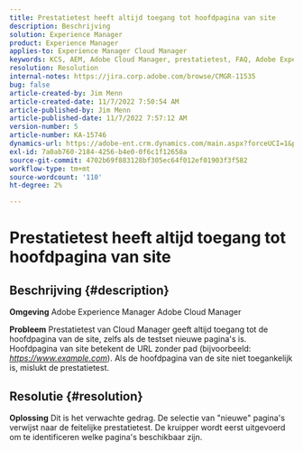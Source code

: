 ```yaml
---
title: Prestatietest heeft altijd toegang tot hoofdpagina van site
description: Beschrijving
solution: Experience Manager
product: Experience Manager
applies-to: Experience Manager Cloud Manager
keywords: KCS, AEM, Adobe Cloud Manager, prestatietest, FAQ, Adobe Experience Manager, hoofdpagina
resolution: Resolution
internal-notes: https://jira.corp.adobe.com/browse/CMGR-11535
bug: false
article-created-by: Jim Menn
article-created-date: 11/7/2022 7:50:54 AM
article-published-by: Jim Menn
article-published-date: 11/7/2022 7:57:12 AM
version-number: 5
article-number: KA-15746
dynamics-url: https://adobe-ent.crm.dynamics.com/main.aspx?forceUCI=1&pagetype=entityrecord&etn=knowledgearticle&id=f6cd19e2-705e-ed11-9561-6045bd0065f9
exl-id: 7a0ab760-2184-4256-b4e0-0f6c1f12658a
source-git-commit: 4702b69f883128bf305ec64f012ef01903f3f582
workflow-type: tm+mt
source-wordcount: '110'
ht-degree: 2%

---
```


# Prestatietest heeft altijd toegang tot hoofdpagina van site

## Beschrijving {#description}


<b>Omgeving</b>
Adobe Experience Manager Adobe Cloud Manager

<b>Probleem</b>
Prestatietest van Cloud Manager geeft altijd toegang tot de hoofdpagina van de site, zelfs als de testset nieuwe pagina&#39;s is.
Hoofdpagina van site betekent de URL zonder pad (bijvoorbeeld: *https://www.example.com*).
Als de hoofdpagina van de site niet toegankelijk is, mislukt de prestatietest.


## Resolutie {#resolution}


<b>Oplossing</b>
Dit is het verwachte gedrag.
De selectie van &quot;nieuwe&quot; pagina&#39;s verwijst naar de feitelijke prestatietest.
De kruipper wordt eerst uitgevoerd om te identificeren welke pagina&#39;s beschikbaar zijn.

